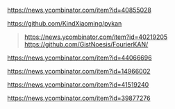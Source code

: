 https://news.ycombinator.com/item?id=40855028

https://github.com/KindXiaoming/pykan
> https://news.ycombinator.com/item?id=40219205
> https://github.com/GistNoesis/FourierKAN/

https://news.ycombinator.com/item?id=44066696

https://news.ycombinator.com/item?id=14966002

https://news.ycombinator.com/item?id=41519240

https://news.ycombinator.com/item?id=39877276